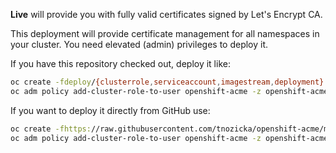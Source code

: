**Live** will provide you with fully valid certificates signed by Let's Encrypt CA.

This deployment will provide certificate management for all namespaces in your cluster. You need elevated (admin) privileges to deploy it.

If you have this repository checked out, deploy it like: 

```bash
oc create -fdeploy/{clusterrole,serviceaccount,imagestream,deployment}.yaml
oc adm policy add-cluster-role-to-user openshift-acme -z openshift-acme
```

If you want to deploy it directly from GitHub use:

```bash
oc create -fhttps://raw.githubusercontent.com/tnozicka/openshift-acme/master/deploy/letsencrypt-live/cluster-wide/{clusterrole,serviceaccount,imagestream,deployment}.yaml
oc adm policy add-cluster-role-to-user openshift-acme -z openshift-acme
```
